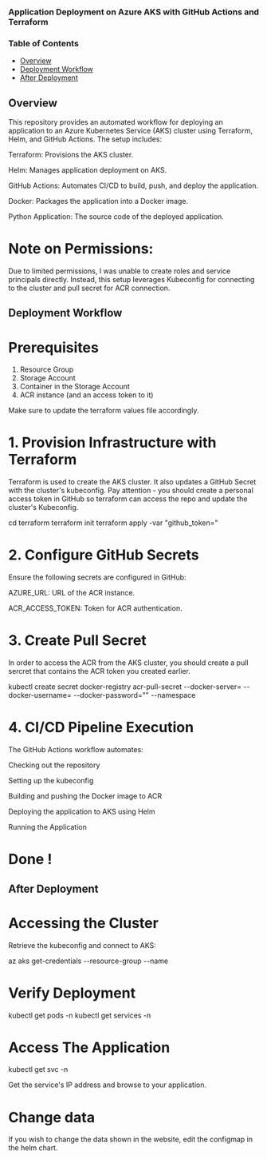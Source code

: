### Application Deployment on Azure AKS with GitHub Actions and Terraform

### Table of Contents
- [Overview](#overview)
- [Deployment Workflow](#deployment-workflow)
- [After Deployment](#after-deployment)


## Overview

This repository provides an automated workflow for deploying an application to an Azure Kubernetes Service (AKS) cluster using Terraform, Helm, and GitHub Actions. The setup includes:

Terraform: Provisions the AKS cluster.

Helm: Manages application deployment on AKS.

GitHub Actions: Automates CI/CD to build, push, and deploy the application.

Docker: Packages the application into a Docker image.

Python Application: The source code of the deployed application.

# Note on Permissions:
Due to limited permissions, I was unable to create roles and service principals directly. Instead, this setup leverages Kubeconfig for connecting to the cluster and pull secret for ACR connection. 

## Deployment Workflow

# Prerequisites

1. Resource Group
2. Storage Account
3. Container in the Storage Account
4. ACR instance (and an access token to it)

Make sure to update the terraform values file accordingly.

# 1. Provision Infrastructure with Terraform

Terraform is used to create the AKS cluster. It also updates a GitHub Secret with the cluster's kubeconfig.
Pay attention - you should create a personal access token in GitHub so terraform can access the repo and update the cluster's Kubeconfig.

cd terraform
terraform init
terraform apply -var "github_token=<GITHUB-TOKEN>"

# 2. Configure GitHub Secrets

Ensure the following secrets are configured in GitHub:

AZURE_URL: URL of the ACR instance.

ACR_ACCESS_TOKEN: Token for ACR authentication.


# 3. Create Pull Secret

In order to access the ACR from the AKS cluster, you should create a pull sercret that contains the ACR token you created earlier.

kubectl create secret docker-registry acr-pull-secret --docker-server=<ACR> --docker-username=<NAME> --docker-password="<TOKEN>" --namespace <YOUR-NAMESPACE>


# 4. CI/CD Pipeline Execution

The GitHub Actions workflow automates:

Checking out the repository

Setting up the kubeconfig

Building and pushing the Docker image to ACR

Deploying the application to AKS using Helm

Running the Application

# Done !

## After Deployment

# Accessing the Cluster

Retrieve the kubeconfig and connect to AKS:

az aks get-credentials --resource-group <RESOURCE-GROUP> --name <AKS-CLUSTER-NAME>

# Verify Deployment

kubectl get pods -n <YOUR-NAMESPACE>
kubectl get services -n <YOUR-NAMESPACE>

# Access The Application

kubectl get svc -n <YOUR-NAMESPACE>

Get the service's IP address and browse to your application.

# Change data

If you wish to change the data shown in the website, edit the configmap in the helm chart.
